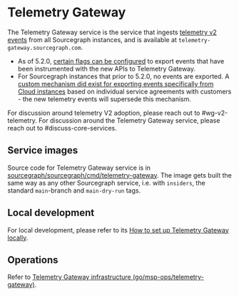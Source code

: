# Telemetry Gateway

The Telemetry Gateway service is the service that ingests [telemetry v2 events](https://sourcegraph.com/doc/dev/background-information/telemetry) from all Sourcegraph instances, and is available at `telemetry-gateway.sourcegraph.com`.

- As of 5.2.0, [certain flags can be configured](https://docs.sourcegraph.com/dev/background-information/telemetry#enabling-telemetry-export) to export events that have been instrumented with the new APIs to Telemetry Gateway.
- For Sourcegraph instances that prior to 5.2.0, no events are exported.
  A [custom mechanism did exist for exporting events specifically from Cloud instances](https://docs.sourcegraph.com/dev/background-information/data-usage-pipeline) based on individual service agreements with customers - the new telemetry events will supersede this mechanism.

For discussion around telemetry V2 adoption, please reach out to #wg-v2-telemetry.
For discussion around the Telemetry Gateway service, please reach out to #discuss-core-services.

## Service images

Source code for Telemetry Gateway service is in [sourcegraph/sourcegraph/cmd/telemetry-gateway](https://github.com/sourcegraph/sourcegraph/tree/main/cmd/telemetry-gateway).
The image gets built the same way as any other Sourcegraph service, i.e. with `insiders`, the standard `main`-branch and `main-dry-run` tags.

## Local development

For local development, please refer to its [How to set up Telemetry Gateway locally](https://docs.sourcegraph.com/dev/how-to/telemetry_gateway).

## Operations

Refer to [Telemetry Gateway infrastructure (go/msp-ops/telemetry-gateway)](../../../managed-services/telemetry-gateway.md).

